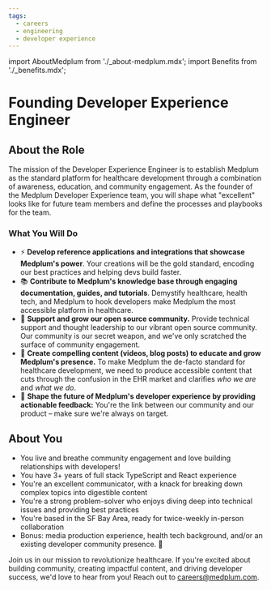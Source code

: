 ```yaml
---
tags:
  - careers
  - engineering
  - developer experience
---
```


import AboutMedplum from './_about-medplum.mdx';
import Benefits from './_benefits.mdx';

# Founding Developer Experience Engineer

<AboutMedplum />

## About the Role
The mission of the Developer Experience Engineer is to establish Medplum as the standard platform for healthcare development through a combination of awareness, education, and community engagement. As the founder of the Medplum Developer Experience team, you will shape what "excellent" looks like for future team members and define the processes and playbooks for the team.

### What You Will Do
* ⚡ **Develop reference applications and integrations that showcase Medplum's power**. Your creations will be the gold standard, encoding our best practices and helping devs build faster.
* 📚 **Contribute to Medplum's knowledge base through engaging documentation, guides, and tutorials**. Demystify healthcare, health tech, and Medplum to hook developers make Medplum the most accessible platform in healthcare.
* 🌱 **Support and grow our open source community.**  Provide technical support and thought leadership to our vibrant open source community. Our community is our secret weapon, and we've only scratched the surface of community engagement.
* 🎥 **Create compelling content (videos, blog posts) to educate and grow Medplum's presence.** To make Medplum the de-facto standard for healthcare development, we need to produce accessible content that cuts through the confusion in the EHR market and clarifies *who we are* and *what we do*.
* 🎯 **Shape the future of Medplum's developer experience by providing actionable feedback:** You're the link between our community and our product – make sure we're always on target.

## About You
* You live and breathe community engagement and love building relationships with developers!
* You have 3+ years of full stack TypeScript and React experience
* You're an excellent communicator, with a knack for breaking down complex topics into digestible content
* You're a strong problem-solver who enjoys diving deep into technical issues and providing best practices
* You're based in the SF Bay Area, ready for twice-weekly in-person collaboration
* Bonus: media production experience, health tech background, and/or an existing developer community presence. 🎥

<Benefits/>

Join us in our mission to revolutionize healthcare. If you're excited about building community, creating impactful content, and driving developer success, we'd love to hear from you! Reach out to careers@medplum.com.